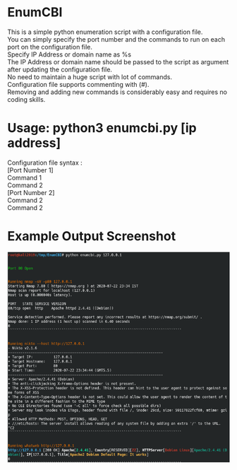 # EnumCBI
This is a simple python enumeration script with a configuration file.  
You can simply specify the port number and the commands to run on each port on the configuration file.  
Specify IP Address or domain name as %s  
The IP Address or domain name should be passed to the script as argument after updating the configuration file.  
No need to maintain a huge script with lot of commands.  
Configuration file supports commenting with (#).  
Removing and adding new commands is considerably easy and requires no coding skills.

# Usage: python3 enumcbi.py [ip address]

Configuration file syntax :  
    [Port Number 1]  
    Command 1  
    Command 2  
    [Port Number 2]  
    Command 2  
    Command 2  
    
# Example Output Screenshot

![Example Output](https://github.com/anpmhn/EnumCBI/blob/master/Screenshot_EnumCBI.png)
